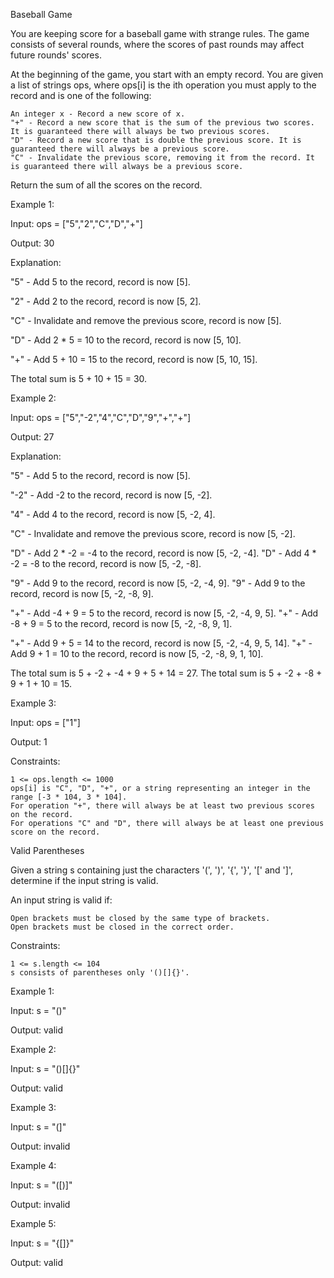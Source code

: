Baseball Game


You are keeping score for a baseball game with strange rules. The game consists of several rounds, where the scores of past rounds may affect future rounds' scores.

At the beginning of the game, you start with an empty record. You are given a list of strings ops, where ops[i] is the ith operation you must apply to the record and is one of the following:

    An integer x - Record a new score of x.
    "+" - Record a new score that is the sum of the previous two scores. It is guaranteed there will always be two previous scores.
    "D" - Record a new score that is double the previous score. It is guaranteed there will always be a previous score.
    "C" - Invalidate the previous score, removing it from the record. It is guaranteed there will always be a previous score.

Return the sum of all the scores on the record.


Example 1:


Input: ops = ["5","2","C","D","+"]

Output: 30

Explanation:

"5" - Add 5 to the record, record is now [5].

"2" - Add 2 to the record, record is now [5, 2].

"C" - Invalidate and remove the previous score, record is now [5].

"D" - Add 2 * 5 = 10 to the record, record is now [5, 10].

"+" - Add 5 + 10 = 15 to the record, record is now [5, 10, 15].

The total sum is 5 + 10 + 15 = 30.


Example 2:


Input: ops = ["5","-2","4","C","D","9","+","+"]

Output: 27

Explanation:

"5" - Add 5 to the record, record is now [5].

"-2" - Add -2 to the record, record is now [5, -2].

"4" - Add 4 to the record, record is now [5, -2, 4].

"C" - Invalidate and remove the previous score, record is now [5, -2].

"D" - Add 2 * -2 = -4 to the record, record is now [5, -2, -4].
"D" - Add 4 * -2 = -8 to the record, record is now [5, -2, -8].

"9" - Add 9 to the record, record is now [5, -2, -4, 9].
"9" - Add 9 to the record, record is now [5, -2, -8, 9].

"+" - Add -4 + 9 = 5 to the record, record is now [5, -2, -4, 9, 5].
"+" - Add -8 + 9 = 5 to the record, record is now [5, -2, -8, 9, 1].

"+" - Add 9 + 5 = 14 to the record, record is now [5, -2, -4, 9, 5, 14].
"+" - Add 9 + 1 = 10 to the record, record is now [5, -2, -8, 9, 1, 10].

The total sum is 5 + -2 + -4 + 9 + 5 + 14 = 27.
The total sum is 5 + -2 + -8 + 9 + 1 + 10 = 15.


Example 3:


Input: ops = ["1"]

Output: 1


Constraints:

    1 <= ops.length <= 1000
    ops[i] is "C", "D", "+", or a string representing an integer in the range [-3 * 104, 3 * 104].
    For operation "+", there will always be at least two previous scores on the record.
    For operations "C" and "D", there will always be at least one previous score on the record.


Valid Parentheses


Given a string s containing just the characters '(', ')', '{', '}', '[' and ']', determine if the input string is valid.

An input string is valid if:

    Open brackets must be closed by the same type of brackets.
    Open brackets must be closed in the correct order.

 

Constraints:

    1 <= s.length <= 104
    s consists of parentheses only '()[]{}'.


Example 1:


Input: s = "()"

Output: valid


Example 2:


Input: s = "()[]{}"

Output: valid


Example 3:


Input: s = "(]"

Output: invalid


Example 4:


Input: s = "([)]"

Output: invalid


Example 5:


Input: s = "{[]}"

Output: valid

